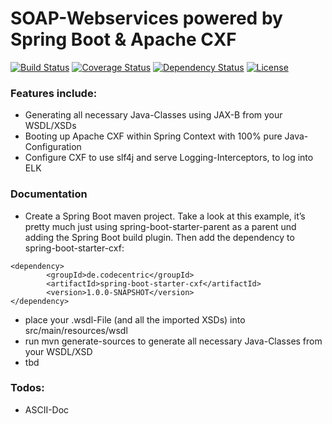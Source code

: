 SOAP-Webservices powered by Spring Boot & Apache CXF
=============================
[![Build Status](https://travis-ci.org/jonashackt/spring-boot-starter-cxf.svg?branch=master)](https://travis-ci.org/jonashackt/spring-boot-starter-cxf)
[![Coverage Status](https://coveralls.io/repos/github/jonashackt/spring-boot-starter-cxf/badge.svg?branch=master)](https://coveralls.io/github/jonashackt/spring-boot-starter-cxf?branch=master)
[![Dependency Status](https://www.versioneye.com/user/projects/570520ddfcd19a004543fb14/badge.svg?style=flat)](https://www.versioneye.com/user/projects/570520ddfcd19a004543fb14)
[![License](http://img.shields.io/:license-apache-blue.svg)](http://www.apache.org/licenses/LICENSE-2.0.html)


### Features include:

* Generating all necessary Java-Classes using JAX-B from your WSDL/XSDs
* Booting up Apache CXF within Spring Context with 100% pure Java-Configuration
* Configure CXF to use slf4j and serve Logging-Interceptors, to log into ELK


### Documentation

* Create a Spring Boot maven project. Take a look at this example, it’s pretty much just using spring-boot-starter-parent as a parent und adding the Spring Boot build plugin. Then add the dependency to spring-boot-starter-cxf:
```
<dependency>
        <groupId>de.codecentric</groupId>
        <artifactId>spring-boot-starter-cxf</artifactId>
        <version>1.0.0-SNAPSHOT</version>
</dependency>
```

* place your .wsdl-File (and all the imported XSDs) into src/main/resources/wsdl
* run mvn generate-sources to generate all necessary Java-Classes from your WSDL/XSD 
* tbd


### Todos:

* ASCII-Doc